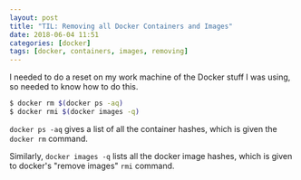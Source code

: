 ```yaml
---
layout: post
title: "TIL: Removing all Docker Containers and Images"
date: 2018-06-04 11:51
categories: [docker]
tags: [docker, containers, images, removing]
---
```


I needed to do a reset on my work machine of the Docker stuff I was
using, so needed to know how to do this.

```bash
$ docker rm $(docker ps -aq)
$ docker rmi $(docker images -q)
```

`docker ps -aq` gives a list of all the container hashes, which is
given the `docker rm` command.

Similarly, `docker images -q` lists all the docker image hashes, which
is given to docker's "remove images" `rmi` command.
